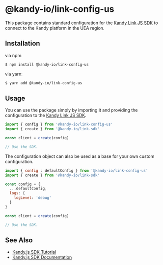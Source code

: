 # @kandy-io/link-config-us

This package contains standard configuration for the [Kandy Link JS SDK](https://github.com/Kandy-IO/kandy-link-js-sdk) to connect to the Kandy platform in the UEA region.

## Installation

via npm:

```bash
$ npm install @kandy-io/link-config-us
```

via yarn:

```bash
$ yarn add @kandy-io/link-config-us
```

## Usage

You can use the package simply by importing it and providing the configuration to the [Kandy Link JS SDK](https://github.com/Kandy-IO/kandy-link-js-sdk).

```javascript
import { config } from '@kandy-io/link-config-us'
import { create } from '@kandy-io/link-sdk'

const client = create(config)

// Use the SDK.
```

The configuration object can also be used as a base for your own custom configuration.

```javascript
import { config : defaultConfig } from '@kandy-io/link-config-us'
import { create } from '@kandy-io/link-sdk'

const config = {
  ...defaultConfig,
  logs: {
    logLevel: 'debug'
  }
}

const client = create(config)

// Use the SDK.
```

## See Also

- [Kandy.js SDK Tutorial](https://kandy-io.github.io/kandy-link-js-sdk/tutorials/?config=us#/Configurations)
- [Kandy.js SDK Documentation](https://kandy-io.github.io/kandy-link-js-sdk/docs/)
